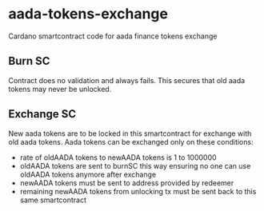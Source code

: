 # aada-tokens-exchange

Cardano smartcontract code for aada finance tokens exchange

## Burn SC

Contract does no validation and always fails. This secures that old aada tokens may never be unlocked.

## Exchange SC

New aada tokens are to be locked in this smartcontract for exchange with old aada tokens.
Aada tokens can be exchanged only on these conditions:
- rate of oldAADA tokens to newAADA tokens is 1 to 1000000
- oldAADA tokens are sent to burnSC this way ensuring no one can use oldAADA tokens anymore after exchange
- newAADA tokens must be sent to address provided by redeemer
- remaining newAADA tokens from unlocking tx must be sent back to this same smartcontract
